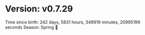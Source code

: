 # Version: v0.7.29
Time since birth: 242 days, 5831 hours, 349919 minutes, 20995199 seconds
Season: Spring 🌸
